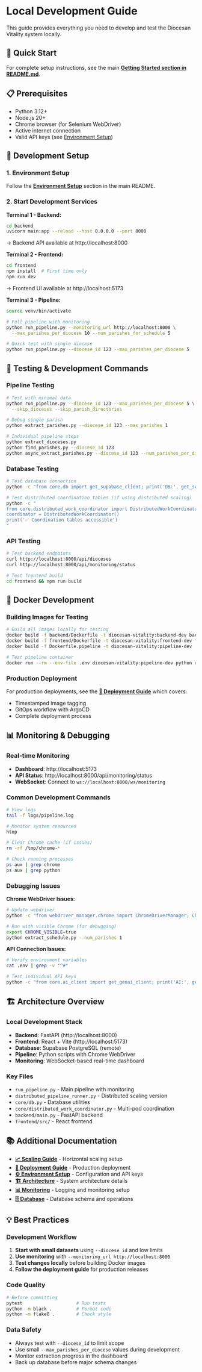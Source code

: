 # Local Development Guide

This guide provides everything you need to develop and test the Diocesan Vitality system locally.

## 🚀 Quick Start

For complete setup instructions, see the main **[Getting Started section in README.md](../README.md#getting-started)**.

## 📋 Prerequisites

- Python 3.12+
- Node.js 20+
- Chrome browser (for Selenium WebDriver)
- Active internet connection
- Valid API keys (see [Environment Setup](../README.md#environment-setup))

## 🔧 Development Setup

### 1. Environment Setup
Follow the **[Environment Setup](../README.md#environment-setup)** section in the main README.

### 2. Start Development Services

**Terminal 1 - Backend:**
```bash
cd backend
uvicorn main:app --reload --host 0.0.0.0 --port 8000
```
→ Backend API available at http://localhost:8000

**Terminal 2 - Frontend:**
```bash
cd frontend
npm install  # First time only
npm run dev
```
→ Frontend UI available at http://localhost:5173

**Terminal 3 - Pipeline:**
```bash
source venv/bin/activate

# Full pipeline with monitoring
python run_pipeline.py --monitoring_url http://localhost:8000 \
  --max_parishes_per_diocese 10 --num_parishes_for_schedule 5

# Quick test with single diocese
python run_pipeline.py --diocese_id 123 --max_parishes_per_diocese 5
```

## 🧪 Testing & Development Commands

### Pipeline Testing
```bash
# Test with minimal data
python run_pipeline.py --diocese_id 123 --max_parishes_per_diocese 5 \
  --skip_dioceses --skip_parish_directories

# Debug single parish
python extract_parishes.py --diocese_id 123 --max_parishes 1

# Individual pipeline steps
python extract_dioceses.py
python find_parishes.py --diocese_id 123
python async_extract_parishes.py --diocese_id 123 --num_parishes_per_diocese 10
```

### Database Testing
```bash
# Test database connection
python -c "from core.db import get_supabase_client; print('DB:', get_supabase_client().table('Dioceses').select('*').limit(1).execute())"

# Test distributed coordination tables (if using distributed scaling)
python -c "
from core.distributed_work_coordinator import DistributedWorkCoordinator
coordinator = DistributedWorkCoordinator()
print('✅ Coordination tables accessible')
"
```

### API Testing
```bash
# Test backend endpoints
curl http://localhost:8000/api/dioceses
curl http://localhost:8000/api/monitoring/status

# Test frontend build
cd frontend && npm run build
```

## 🐳 Docker Development

### Building Images for Testing
```bash
# Build all images locally for testing
docker build -f backend/Dockerfile -t diocesan-vitality:backend-dev backend/
docker build -f frontend/Dockerfile -t diocesan-vitality:frontend-dev frontend/
docker build -f Dockerfile.pipeline -t diocesan-vitality:pipeline-dev .

# Test pipeline container
docker run --rm --env-file .env diocesan-vitality:pipeline-dev python run_pipeline.py --skip_schedules
```

### Production Deployment
For production deployments, see the **[🚀 Deployment Guide](../DEPLOYMENT_GUIDE.md)** which covers:
- Timestamped image tagging
- GitOps workflow with ArgoCD
- Complete deployment process

## 📊 Monitoring & Debugging

### Real-time Monitoring
- **Dashboard**: http://localhost:5173
- **API Status**: http://localhost:8000/api/monitoring/status
- **WebSocket**: Connect to `ws://localhost:8000/ws/monitoring`

### Common Development Commands
```bash
# View logs
tail -f logs/pipeline.log

# Monitor system resources
htop

# Clear Chrome cache (if issues)
rm -rf /tmp/chrome-*

# Check running processes
ps aux | grep chrome
ps aux | grep python
```

### Debugging Issues

**Chrome WebDriver Issues:**
```bash
# Update webdriver
python -c "from webdriver_manager.chrome import ChromeDriverManager; ChromeDriverManager().install()"

# Run with visible Chrome (for debugging)
export CHROME_VISIBLE=true
python extract_schedule.py --num_parishes 1
```

**API Connection Issues:**
```bash
# Verify environment variables
cat .env | grep -v "^#"

# Test individual API keys
python -c "from core.ai_client import get_genai_client; print('AI:', get_genai_client().generate_content('Hello').text[:50])"
```

## 🏗️ Architecture Overview

### Local Development Stack
- **Backend**: FastAPI (http://localhost:8000)
- **Frontend**: React + Vite (http://localhost:5173)
- **Database**: Supabase PostgreSQL (remote)
- **Pipeline**: Python scripts with Chrome WebDriver
- **Monitoring**: WebSocket-based real-time dashboard

### Key Files
- `run_pipeline.py` - Main pipeline with monitoring
- `distributed_pipeline_runner.py` - Distributed scaling version
- `core/db.py` - Database utilities
- `core/distributed_work_coordinator.py` - Multi-pod coordination
- `backend/main.py` - FastAPI backend
- `frontend/src/` - React frontend

## 📚 Additional Documentation

- **[📈 Scaling Guide](../k8s/SCALING_README.md)** - Horizontal scaling setup
- **[🚀 Deployment Guide](../DEPLOYMENT_GUIDE.md)** - Production deployment
- **[⚙️ Environment Setup](../README.md#environment-setup)** - Configuration and API keys
- **[🏗️ Architecture](ARCHITECTURE.md)** - System architecture details
- **[📊 Monitoring](LOGGING_AND_MONITORING.md)** - Logging and monitoring setup
- **[🗄️ Database](DATABASE.md)** - Database schema and operations

## 💡 Best Practices

### Development Workflow
1. **Start with small datasets** using `--diocese_id` and low limits
2. **Use monitoring** with `--monitoring_url http://localhost:8000`
3. **Test changes locally** before building Docker images
4. **Follow the deployment guide** for production releases

### Code Quality
```bash
# Before committing
pytest                    # Run tests
python -m black .         # Format code
python -m flake8 .        # Check style
```

### Data Safety
- Always test with `--diocese_id` to limit scope
- Use small `--max_parishes_per_diocese` values during development
- Monitor extraction progress in the dashboard
- Back up database before major schema changes